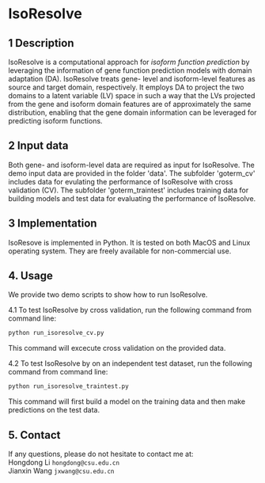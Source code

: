 # IsoResolve
## 1 Description
IsoResolve is a computational approach for *isoform function prediction* by leveraging the information of gene function prediction models with domain adaptation (DA). IsoResolve treats gene- level and isoform-level features as source and target domain, respectively. It employs DA to project the two domains to a latent variable (LV) space in such a way that the LVs projected from the gene and isoform domain features are of approximately the same distribution, enabling that the gene domain information can be leveraged for predicting isoform functions.


## 2 Input data
Both gene- and isoform-level data are required as input for IsoResolve. The demo input data are provided in the folder 'data'. The subfolder 'goterm_cv' includes data for evulating the performance of IsoResolve with cross validation (CV). The subfolder 'goterm_traintest' includes training data for building models and test data for evaluating the performance of IsoResolve.

## 3 Implementation

IsoResove is implemented in Python. It is tested on both MacOS and Linux operating system. They are freely available for non-commercial use.<br>

## 4. Usage
We provide two demo scripts to show how to run IsoResolve.<br>

4.1 To test IsoResolve by cross validation, run the following command from command line:
```bash
python run_isoresolve_cv.py
```

This command will excecute cross validation on the provided data.


4.2 To test IsoResolve by on an independent test dataset, run the following command from command line:
```bash
python run_isoresolve_traintest.py
```

This command will first build a model on the training data and then make predictions on the test data.

## 5. Contact
If any questions, please do not hesitate to contact me at:
<br>
Hongdong Li `hongdong@csu.edu.cn`
<br>
Jianxin Wang `jxwang@csu.edu.cn`


